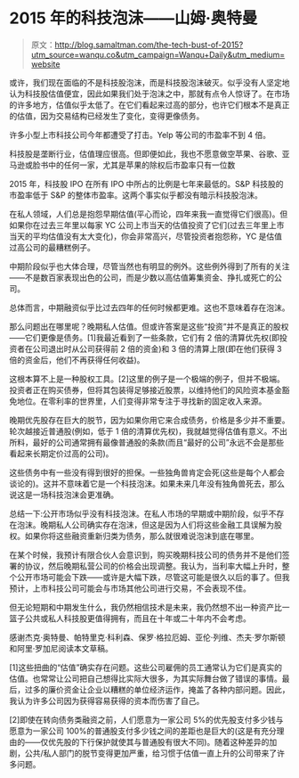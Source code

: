 # 2015 年的科技泡沫——山姆·奥特曼

> 原文：<http://blog.samaltman.com/the-tech-bust-of-2015?utm_source=wanqu.co&utm_campaign=Wanqu+Daily&utm_medium=website>

或许，我们现在面临的不是科技股泡沫，而是科技股泡沫破灭。似乎没有人坚定地认为科技股估值便宜，因此如果我们处于泡沫之中，那就有点令人惊讶了。在市场的许多地方，估值似乎太低了。在它们看起来过高的部分，也许它们根本不是真正的估值，因为交易结构已经发生了变化，变得更像债务。

许多小型上市科技公司今年都遭受了打击。Yelp 等公司的市盈率不到 4 倍。

科技股是垄断行业，估值理应很高。但即便如此，我也不愿意做空苹果、谷歌、亚马逊或脸书中的任何一家，尤其是苹果的除权后市盈率只有一位数

2015 年，科技股 IPO 在所有 IPO 中所占的比例是七年来最低的。S&P 科技股的市盈率低于 S&P 的整体市盈率。这两个事实似乎都没有暗示科技股泡沫。

在私人领域，人们总是抱怨早期估值(平心而论，四年来我一直觉得它们很高)。但如果你在过去三年里以每家 YC 公司上市当天的估值投资了它们(过去三年里上市当天的平均估值没有太大变化)，你会非常高兴，尽管投资者抱怨称，YC 是估值过高公司的最糟糕例子。

中期阶段似乎也大体合理，尽管当然也有明显的例外。这些例外得到了所有的关注——不是数百家表现出色的公司，而是少数以高估值筹集资金、挣扎或死亡的公司。

总体而言，中期融资似乎比过去四年的任何时候都更难。这也不意味着存在泡沫。

那么问题出在哪里呢？晚期私人估值。但或许答案是这些“投资”并不是真正的股权——它们更像是债务。[1]我最近看到了一些条款，它们有 2 倍的清算优先权(即投资者在公司退出时从公司获得前 2 倍的资金)和 3 倍的清算上限(即在他们获得 3 倍的资金后，他们不再获得任何收益)。

这根本算不上是一种股权工具。[2]这里的例子是一个极端的例子，但并不极端。投资者正在购买债券，但将其包装得足够接近股票，以维持他们的风险资本基金豁免地位。在零利率的世界里，人们变得非常专注于寻找新的固定收入来源。

晚期优先股存在巨大的脱节，因为如果你用它来合成债务，价格是多少并不重要。轮次越接近普通股(例如，低于 1 倍的清算优先权)，我就越觉得估值有意义。不出所料，最好的公司通常拥有最像普通股的条款(而且“最好的公司”永远不会是那些看起来长期定价过高的公司)。

这些债务中有一些没有得到很好的担保。一些独角兽肯定会死(这些是每个人都会谈论的)。这并不意味着它是一个科技泡沫。如果未来几年没有独角兽死去，那么说这是一场科技泡沫会更准确。

总结一下:公开市场似乎没有科技泡沫。在私人市场的早期或中期阶段，似乎不存在泡沫。晚期私人公司确实存在泡沫，但这是因为人们将这些金融工具误解为股权。如果你将这些融资重新归类为债务，那么就很难说泡沫到底在哪里。

在某个时候，我预计有限合伙人会意识到，购买晚期科技公司的债务并不是他们签署的协议，然后晚期私营公司的价格会出现调整。我认为，当利率大幅上升时，整个公开市场可能会下跌——或许是大幅下跌，尽管这可能是很久以后的事了。但我预计，上市科技公司可能会与市场其他公司进行交易，不会表现不佳。

但无论短期和中期发生什么，我仍然相信技术是未来，我仍然想不出一种资产比一篮子公共或私人科技股更值得拥有，而且在十年或二十年内不会考虑。

感谢杰克·奥特曼、帕特里克·科利森、保罗·格拉厄姆、亚伦·列维、杰夫·罗尔斯顿和阿里·罗加尼阅读本文草稿。

[1]这些扭曲的“估值”确实存在问题。这些公司雇佣的员工通常认为它们是真实的估值。也常常让公司把自己想得比实际大很多，为其实际舞台做了错误的事情。最后，过多的廉价资金让企业以糟糕的单位经济运作，掩盖了各种内部问题。因此，我认为许多公司因为获得容易获得的资本而伤害了自己。

[2]即使在转向债务类融资之前，人们愿意为一家公司 5%的优先股支付多少钱与愿意为一家公司 100%的普通股支付多少钱之间的差距也是巨大的(这是有充分理由的——仅优先股的下行保护就使其与普通股有很大不同)。随着这种差异的加剧，公共/私人部门的脱节变得更加严重，给习惯于估值一直上升的公司带来了许多问题。